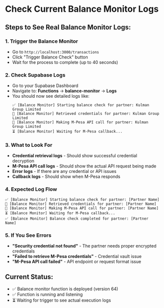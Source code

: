 # Check Current Balance Monitor Logs

## Steps to See Real Balance Monitor Logs:

### 1. **Trigger the Balance Monitor**
- Go to `http://localhost:3000/transactions`
- Click "Trigger Balance Check" button
- Wait for the process to complete (up to 40 seconds)

### 2. **Check Supabase Logs**
- Go to your Supabase Dashboard
- Navigate to: **Functions** → **balance-monitor** → **Logs**
- You should now see detailed logs like:
  ```
  ✅ [Balance Monitor] Starting balance check for partner: Kulman Group Limited
  🔑 [Balance Monitor] Retrieved credentials for partner: Kulman Group Limited
  📡 [Balance Monitor] Making M-Pesa API call for partner: Kulman Group Limited
  ⏳ [Balance Monitor] Waiting for M-Pesa callback...
  ```

### 3. **What to Look For**
- **Credential retrieval logs** - Should show successful credential decryption
- **M-Pesa API call logs** - Should show the actual API request being made
- **Error logs** - If there are any credential or API issues
- **Callback logs** - Should show when M-Pesa responds

### 4. **Expected Log Flow**
```
✅ [Balance Monitor] Starting balance check for partner: [Partner Name]
🔑 [Balance Monitor] Retrieved credentials for partner: [Partner Name]
📡 [Balance Monitor] Making M-Pesa API call for partner: [Partner Name]
⏳ [Balance Monitor] Waiting for M-Pesa callback...
✅ [Balance Monitor] Balance check completed for partner: [Partner Name]
```

### 5. **If You See Errors**
- **"Security credential not found"** - The partner needs proper encrypted credentials
- **"Failed to retrieve M-Pesa credentials"** - Credential vault issue
- **"M-Pesa API call failed"** - API endpoint or request format issue

## Current Status:
- ✅ Balance monitor function is deployed (version 64)
- ✅ Function is running and listening
- ⏳ Waiting for trigger to see actual execution logs

